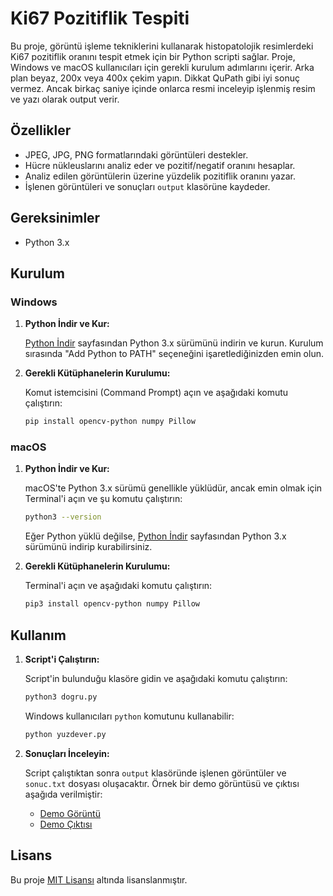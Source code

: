 # Ki67 Pozitiflik Tespiti

Bu proje, görüntü işleme tekniklerini kullanarak histopatolojik resimlerdeki Ki67 pozitiflik oranını tespit etmek için bir Python scripti sağlar. Proje, Windows ve macOS kullanıcıları için gerekli kurulum adımlarını içerir. Arka plan beyaz, 200x veya 400x çekim yapın.
Dikkat QuPath gibi iyi sonuç vermez. Ancak birkaç saniye içinde onlarca resmi inceleyip işlenmiş resim ve yazı olarak output verir. 

## Özellikler

- JPEG, JPG, PNG formatlarındaki görüntüleri destekler.
- Hücre nükleuslarını analiz eder ve pozitif/negatif oranını hesaplar.
- Analiz edilen görüntülerin üzerine yüzdelik pozitiflik oranını yazar.
- İşlenen görüntüleri ve sonuçları `output` klasörüne kaydeder.

## Gereksinimler

- Python 3.x

## Kurulum

### Windows

1. **Python İndir ve Kur:**

   [Python İndir](https://www.python.org/downloads/) sayfasından Python 3.x sürümünü indirin ve kurun. Kurulum sırasında "Add Python to PATH" seçeneğini işaretlediğinizden emin olun.

2. **Gerekli Kütüphanelerin Kurulumu:**

   Komut istemcisini (Command Prompt) açın ve aşağıdaki komutu çalıştırın:

   ```bash
   pip install opencv-python numpy Pillow
   ```


### macOS

1. **Python İndir ve Kur:**

   macOS'te Python 3.x sürümü genellikle yüklüdür, ancak emin olmak için Terminal'i açın ve şu komutu çalıştırın:

   ```bash
   python3 --version
   ```

   Eğer Python yüklü değilse, [Python İndir](https://www.python.org/downloads/) sayfasından Python 3.x sürümünü indirip kurabilirsiniz.

2. **Gerekli Kütüphanelerin Kurulumu:**

   Terminal'i açın ve aşağıdaki komutu çalıştırın:

   ```bash
   pip3 install opencv-python numpy Pillow
   ```

## Kullanım

1. **Script'i Çalıştırın:**

   Script'in bulunduğu klasöre gidin ve aşağıdaki komutu çalıştırın:

   ```bash
   python3 dogru.py
   ```

   Windows kullanıcıları `python` komutunu kullanabilir:

   ```bash
   python yuzdever.py
   ```

2. **Sonuçları İnceleyin:**

   Script çalıştıktan sonra `output` klasöründe işlenen görüntüler ve `sonuc.txt` dosyası oluşacaktır. Örnek bir demo görüntüsü ve çıktısı aşağıda verilmiştir:

   - [Demo Görüntü](https://raw.githubusercontent.com/metinciris/ki67/main/demo.jpg)
   - [Demo Çıktısı](https://raw.githubusercontent.com/metinciris/ki67/main/demo_output.jpg)

## Lisans

Bu proje [MIT Lisansı](LICENSE) altında lisanslanmıştır.
